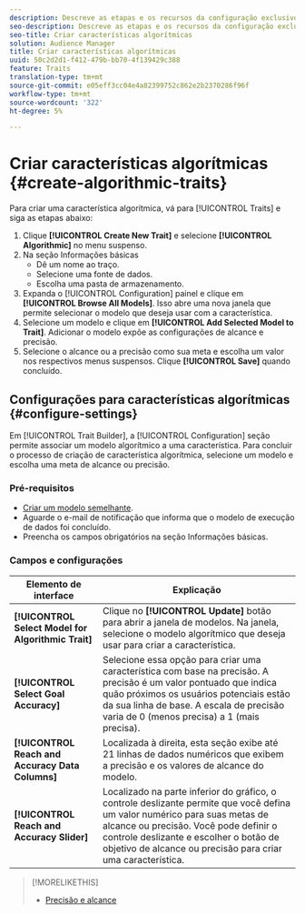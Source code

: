 ```yaml
---
description: Descreve as etapas e os recursos da configuração exclusivos ao processo de criação de traços algorítmicos.
seo-description: Descreve as etapas e os recursos da configuração exclusivos ao processo de criação de traços algorítmicos.
seo-title: Criar características algorítmicas
solution: Audience Manager
title: Criar características algorítmicas
uuid: 50c2d2d1-f412-479b-bb70-4f139429c388
feature: Traits
translation-type: tm+mt
source-git-commit: e05eff3cc04e4a82399752c862e2b2370286f96f
workflow-type: tm+mt
source-wordcount: '322'
ht-degree: 5%

---
```



# Criar características algorítmicas {#create-algorithmic-traits}

<!-- t_algo_trait_build.xml -->

Para criar uma característica algorítmica, vá para [!UICONTROL Traits] e siga as etapas abaixo:

1. Clique **[!UICONTROL Create New Trait]** e selecione **[!UICONTROL Algorithmic]** no menu suspenso.
1. Na seção Informações [](../../features/traits/create-onboarded-rule-based-traits.md) básicas
   * Dê um nome ao traço.
   * Selecione uma fonte de dados.
   * Escolha uma pasta de armazenamento.
1. Expanda o [!UICONTROL Configuration] painel e clique em **[!UICONTROL Browse All Models]**.
Isso abre uma nova janela que permite selecionar o modelo que deseja usar com a característica.
1. Selecione um modelo e clique em **[!UICONTROL Add Selected Model to Trait]**.
Adicionar o modelo expõe as configurações de alcance e precisão.
1. Selecione o alcance ou a precisão como sua meta e escolha um valor nos respectivos menus suspensos. Clique **[!UICONTROL Save]** quando concluído.

## Configurações para características algorítmicas {#configure-settings}

Em [!UICONTROL Trait Builder], a [!UICONTROL Configuration] seção permite associar um modelo algorítmico a uma característica. Para concluir o processo de criação de característica algorítmica, selecione um modelo e escolha uma meta de alcance ou precisão.

### Pré-requisitos

<!-- r_algo_trait_config_section.xml -->

* [Criar um modelo semelhante](../../features/algorithmic-models/create-model.md).
* Aguarde o e-mail de notificação que informa que o modelo de execução de dados foi concluído.
* Preencha os campos obrigatórios na seção Informações [](../../features/traits/create-onboarded-rule-based-traits.md) básicas.

### Campos e configurações

| Elemento de interface | Explicação |
|---|---|
| **[!UICONTROL Select Model for Algorithmic Trait]** | Clique no **[!UICONTROL Update]** botão para abrir a janela de modelos. Na janela, selecione o modelo algorítmico que deseja usar para criar a característica. |
| **[!UICONTROL Select Goal Accuracy]** | Selecione essa opção para criar uma característica com base na precisão. A precisão é um valor pontuado que indica quão próximos os usuários potenciais estão da sua linha de base. A escala de precisão varia de 0 (menos precisa) a 1 (mais precisa). |
| **[!UICONTROL Reach and Accuracy Data Columns]** | Localizada à direita, esta seção exibe até 21 linhas de dados numéricos que exibem a precisão e os valores de alcance do modelo. |
| **[!UICONTROL Reach and Accuracy Slider]** | Localizado na parte inferior do gráfico, o controle deslizante permite que você defina um valor numérico para suas metas de alcance ou precisão. Você pode definir o controle deslizante e escolher o botão de objetivo de alcance ou precisão para criar uma característica. |

>[!MORELIKETHIS]
>
>* [Precisão e alcance](../../features/traits/trait-accuracy-reach.md)

